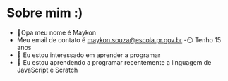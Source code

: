 # Sobre mim :)

- 👋Opa meu nome é Maykon
- Meu email de contato é maykon.souza@escola.pr.gov.br
-:no_mouth: Tenho 15 anos
- 👀 Eu estou interessado em aprender a programar
- 🌱 Eu estou aprendendo a programar recentemente a linguagem de JavaScript e Scratch

